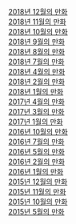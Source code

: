 <p>
  <a href="/cartoon/2018_11/cartoon.html">2018년 12월의 만화</a><br/>
  <a href="/cartoon/2018_11/cartoon.html">2018년 11월의 만화</a><br/>
  <a href="/cartoon/2018_10/cartoon.html">2018년 10월의 만화</a><br/>
  <a href="/cartoon/2018_09/cartoon.html">2018년 9월의 만화</a><br/>
  <a href="/cartoon/2018_08/cartoon.html">2018년 8월의 만화</a><br/>
  <a href="/cartoon/2018_07/cartoon.html">2018년 7월의 만화</a><br/>
  <a href="/cartoon/2018_04/cartoon.html">2018년 4월의 만화</a><br/>
  <a href="/cartoon/2018_02/cartoon.html">2018년 2월의 만화</a><br/>
  <a href="/cartoon/2018_01/cartoon.html">2018년 1월의 만화</a><br/>
  <a href="/cartoon/2017_04/cartoon.html">2017년 4월의 만화</a><br/>
  <a href="/cartoon/2017_03/cartoon.html">2017년 3월의 만화</a><br/>
  <a href="/cartoon/2017_01/cartoon.html">2017년 1월의 만화</a><br/>
  <a href="/cartoon/2016_10/cartoon.html">2016년 10월의 만화</a><br/>
  <a href="/cartoon/2016_07/cartoon.html">2016년 7월의 만화</a><br/>
  <a href="/cartoon/2016_05/cartoon.html">2016년 5월의 만화</a><br/>
  <a href="/cartoon/2016_02/cartoon.html">2016년 2월의 만화</a><br/>
  <a href="/cartoon/2016_01/cartoon.html">2016년 1월의 만화</a><br/>
  <a href="/cartoon/2015_12/cartoon.html">2015년 12월의 만화</a><br/>
  <a href="/cartoon/2015_11/cartoon.html">2015년 11월의 만화</a><br/>
  <a href="/cartoon/2015_10/cartoon.html">2015년 10월의 만화</a><br/>
  <a href="/cartoon/2015_05/cartoon.html">2015년 5월의 만화</a><br/>
</p>
